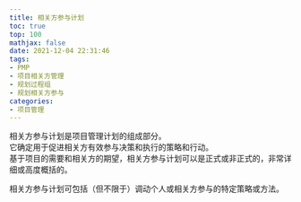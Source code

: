 ```yaml
---
title: 相关方参与计划
toc: true
top: 100
mathjax: false
date: 2021-12-04 22:31:46
tags:
- PMP
- 项目相关方管理
- 规划过程组
- 规划相关方参与
categories:
- 项目管理
---
```

相关方参与计划是项目管理计划的组成部分。  
它确定用于促进相关方有效参与决策和执行的策略和行动。  
基于项目的需要和相关方的期望，相关方参与计划可以是正式或非正式的，非常详细或高度概括的。

相关方参与计划可包括（但不限于）调动个人或相关方参与的特定策略或方法。
